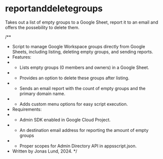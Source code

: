 # reportanddeletegroups
Takes out a list of empty groups to a Google Sheet, report it to an email and offers the possebility to delete them.


/**
 * Script to manage Google Workspace groups directly from Google Sheets, including listing, deleting empty groups, and sending reports.
 * Features:
 * - Lists empty groups (0 members and owners) in a Google Sheet.
 * - Provides an option to delete these groups after listing.
 * - Sends an email report with the count of empty groups and the primary domain name.
 * - Adds custom menu options for easy script execution.
 * Requirements:
 * - Admin SDK enabled in Google Cloud Project.
 * - An destination email address for reporting the amount of empty groups
 * - Proper scopes for Admin Directory API in appsscript.json.
 * Written by Jonas Lund, 2024.
 */
